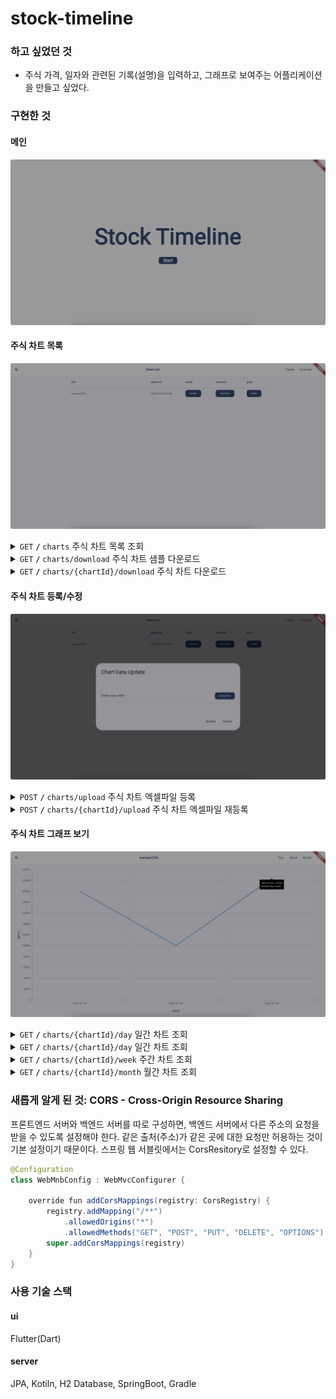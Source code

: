 # stock-timeline

### 하고 싶었던 것
- 주식 가격, 일자와 관련된 기록(설명)을 입력하고, 그래프로 보여주는 어플리케이션을 만들고 싶었다. 

### 구현한 것
#### 메인 
![stock-timeline-main.png](image%2Fstock-timeline-main.png)
  
#### 주식 차트 목록
![stock-timeline-chart-list.png](image%2Fstock-timeline-chart-list.png)
<details>
 <summary><code>GET</code> <code><b>/</b></code> <code>charts</code> 주식 차트 목록 조회 </summary>

##### Parameters
- None

##### Responses
- http code: ```200``` 
- content-type: ```application/json;charset=UTF-8``` 
- response:
  ```json
    [{"id":1,"title":"example1234","updateDateTime":"2024-09-19T23:46:25.303502"}] 
   ```
</details>

<details>
 <summary><code>GET</code> <code><b>/</b></code> <code>charts/download</code> 주식 차트 샘플 다운로드 </summary>

##### Parameters
- None

##### Responses
- http code: ```200```
- content-type: ```application/vnd.openxmlformats-officedocument.spreadsheetml.sheet```
- response: None
</details>

<details>
 <summary><code>GET</code> <code><b>/</b></code> <code>charts/{chartId}/download</code> 주식 차트 다운로드 </summary>

##### Parameters
- chartId (Long)

##### Responses
- http code: ```200```
- content-type: ```application/vnd.openxmlformats-officedocument.spreadsheetml.sheet```
- response: None
</details>

    
#### 주식 차트 등록/수정
![stock-timeline-chart-create.png](image%2Fstock-timeline-chart-create.png)
<details>
 <summary><code>POST</code> <code><b>/</b></code> <code>charts/upload</code> 주식 차트 엑셀파일 등록 </summary>

##### Parameters
- title (String)
- file (MultipartFile)

##### Responses
- http code: ```200```
- content-type: None
- response: None

</details>
<details>
 <summary><code>POST</code> <code><b>/</b></code> <code>charts/{chartId}/upload</code> 주식 차트 엑셀파일 재등록 </summary>

##### Parameters
- chartId (Long)
- title (String)
- file (MultipartFile)

##### Responses
- http code: ```200```
- content-type: None
- response: None

</details>

#### 주식 차트 그래프 보기
![stock-timeline-graph.png](image%2Fstock-timeline-graph.png)
<details>
 <summary><code>GET</code> <code><b>/</b></code> <code>charts/{chartId}/day</code> 일간 차트 조회 </summary>

##### Parameters
- chartId (Long)

##### Responses
-  http code: ```200```
-  content-type: ```application/json```

-  response : 
    ```json
    [
        {
            "date": "2024-01-01",
            "price": 20000.0,
            "description": "Sample day record"
        },
        {  
            "date": "2024-01-02",
            "price": 10000.0,
            "description": "Sample day record"
        },
        {
            "date": "2024-01-03",
            "price": 22348.0,
            "description": "Sample day record"
        }
    ]
    ```

</details>

<details>
 <summary><code>GET</code> <code><b>/</b></code> <code>charts/{chartId}/day</code> 일간 차트 조회 </summary>

##### Parameters
- chartId (Long)

##### Responses
-  http code: ```200```
-  content-type: ```application/json```

-  response :
    ```json
    [
        {
            "date": "2024-01-01",
            "price": 20000.0,
            "description": "Sample day record"
        },
        {  
            "date": "2024-01-02",
            "price": 10000.0,
            "description": "Sample day record"
        },
        {
            "date": "2024-01-03",
            "price": 22348.0,
            "description": "Sample day record"
        }
    ]
    ```

</details>
<details>
 <summary><code>GET</code> <code><b>/</b></code> <code>charts/{chartId}/week</code> 주간 차트 조회 </summary>

##### Parameters
- chartId (Long)

##### Responses
-  http code: ```200```
-  content-type: ```application/json```
-  response :
    ```json
    [
      {
        "date": "2024-01-01",
        "price": 20000.0,
        "description": "Sample week record"
      },
      {
        "date": "2024-01-08",
        "price": 10000.0,
        "description": "Sample week record"
      },
      {
        "date": "2024-01-15",
        "price": 22348.0,
        "description": "Sample week record"
      }
    ]
    ```
</details>

<details>
 <summary><code>GET</code> <code><b>/</b></code> <code>charts/{chartId}/month</code> 월간 차트 조회 </summary>

##### Parameters
- chartId (Long)

##### Responses
-  http code: ```200```
-  content-type: ```application/json```
  -  response :
      ```json
      [
        {
          "date": "2024-01-01",
          "price": 20000.0,
          "description": "Sample month record"
        },
        {
          "date": "2024-02-01",
          "price": 10000.0,
          "description": "Sample month record"
        },
        {
          "date": "2024-03-01",
          "price": 22348.0,
          "description": "Sample month record"
        }
      ]
      ```
</details>

### 새롭게 알게 된 것: CORS - Cross-Origin Resource Sharing
프론트엔드 서버와 백엔드 서버를 따로 구성하면, 백엔드 서버에서 다른 주소의 요청을 받을 수 있도록 설정해야 한다. 
같은 출처(주소)가 같은 곳에 대한 요청만 허용하는 것이 기본 설정이기 때문이다. 
스프링 웹 서블릿에서는 CorsResitory로 설정할 수 있다. 
```java
@Configuration
class WebMnbConfig : WebMvcConfigurer {

    override fun addCorsMappings(registry: CorsRegistry) {
        registry.addMapping("/**")
            .allowedOrigins("*")
            .allowedMethods("GET", "POST", "PUT", "DELETE", "OPTIONS")
        super.addCorsMappings(registry)
    }
}
```


### 사용 기술 스택
#### ui
Flutter(Dart)
#### server
JPA, Kotiln, H2 Database, SpringBoot, Gradle 
